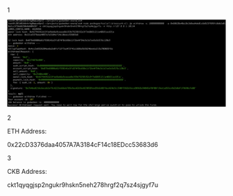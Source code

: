 1

![withdraw](withdraw.png)

2

ETH Address:

0x22cD3376daa4057A7A3184cF14c18EDcc53683d6



3

CKB Address:

ckt1qyqgjsp2ngukr9hskn5neh278hrgf2q7sz4sjgyf7u